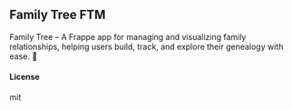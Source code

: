 ## Family Tree FTM

Family Tree – A Frappe app for managing and visualizing family relationships, helping users build, track, and explore their genealogy with ease. 🌳

#### License

mit